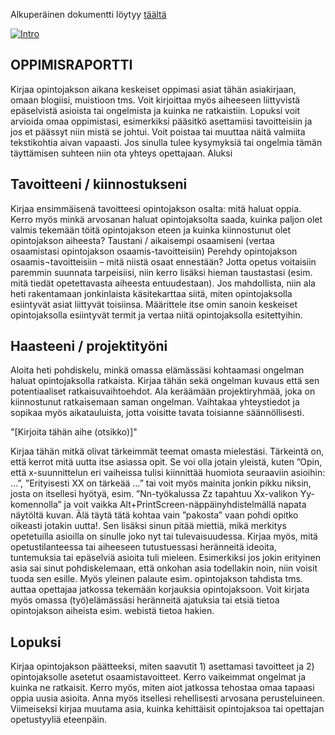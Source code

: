Alkuperäinen dokumentti löytyy [täältä](http://homes.jamk.fi/~huojo/opetus/mallit/Oppimisraportti.dot) 


[![Intro](https://i.ytimg.com/vi/CkpUA8Sbww4/hqdefault.jpg?sqp=-oaymwEWCKgBEF5IWvKriqkDCQgBFQAAiEIYAQ==&rs=AOn4CLCr8XsyLD8yXO80-Z_00x6bWenKpQ)](https://www.youtube.com/watch?v=CkpUA8Sbww4&index=6&list=PLOyRnRI1_Cl47Q6tiFByWSVBialcz_bxp)


## OPPIMISRAPORTTI

Kirjaa opintojakson aikana keskeiset oppimasi asiat tähän asiakirjaan, omaan blogiisi, muistioon tms. Voit kirjoittaa myös aiheeseen liittyvistä epäselvistä asioista tai ongelmista ja kuinka ne ratkaistiin. Lopuksi voit arvioida omaa oppimistasi, esimerkiksi pääsitkö asettamiisi tavoitteisiin ja jos et päässyt niin mistä se johtui.
Voit poistaa tai muuttaa näitä valmiita tekstikohtia aivan vapaasti. Jos sinulla tulee kysymyksiä tai ongelmia tämän täyttämisen suhteen niin ota yhteys opettajaan.
Aluksi


## Tavoitteeni / kiinnostukseni

Kirjaa ensimmäisenä tavoitteesi opintojakson osalta: mitä haluat oppia. Kerro myös minkä arvosanan haluat opintojaksolta saada, kuinka paljon olet valmis tekemään töitä opintojakson eteen ja kuinka kiinnostunut olet opintojakson aiheesta? 
Taustani / aikaisempi osaamiseni (vertaa osaamistasi opintojakson osaamis-tavoitteisiin)
Perehdy opintojakson osaamis¬tavoitteisiin – mitä niistä osaat ennestään? Jotta opetus voitaisiin paremmin suunnata tarpeisiisi, niin kerro lisäksi hieman taustastasi (esim. mitä tiedät opetettavasta aiheesta entuudestaan). Jos mahdollista, niin ala heti rakentamaan jonkinlaista käsitekarttaa siitä, miten opintojaksolla esiintyvät asiat liittyvät toisiinsa. Määrittele itse omin sanoin keskeiset opintojaksolla esiintyvät termit ja vertaa niitä opintojaksolla esitettyihin.

## Haasteeni / projektityöni

Aloita heti pohdiskelu, minkä omassa elämässäsi kohtaamasi ongelman haluat opintojaksolla ratkaista. Kirjaa tähän sekä ongelman kuvaus että sen potentiaaliset ratkaisuvaihtoehdot.
Ala keräämään projektiryhmää, joka on kiinnostunut ratkaisemaan saman ongelman. Vaihtakaa yhteystiedot ja sopikaa myös aikatauluista, jotta voisitte tavata toisianne säännöllisesti.

"[Kirjoita tähän aihe (otsikko)]" 

Kirjaa tähän mitkä olivat tärkeimmät teemat omasta mielestäsi. Tärkeintä on, että kerrot mitä uutta itse asiassa opit. Se voi olla jotain yleistä, kuten ”Opin, että x-suunnittelun eri vaiheissa tulisi kiinnittää huomiota seuraaviin asioihin: ...”,  ”Erityisesti XX on tärkeää …” tai voit myös mainita jonkin pikku niksin, josta on itsellesi hyötyä, esim. ”Nn-työkalussa Zz tapahtuu Xx-valikon Yy-komennolla” ja voit vaikka Alt+PrintScreen-näppäinyhdistelmällä napata näytöltä kuvan. Älä täytä tätä kohtaa vain ”pakosta” vaan pohdi opitko oikeasti jotakin uutta!. Sen lisäksi sinun pitää miettiä, mikä merkitys opetetuilla asioilla on sinulle joko nyt tai tulevaisuudessa. 
Kirjaa myös, mitä opetustilanteessa tai aiheeseen tutustuessasi heränneitä ideoita, tuntemuksia tai epäselviä asioita tuli mieleen. Esimerkiksi jos jokin erityinen asia sai sinut pohdiskelemaan, että onkohan asia todellakin noin, niin voisit tuoda sen esille. Myös yleinen palaute esim. opintojakson tahdista tms. auttaa opettajaa jatkossa tekemään korjauksia opintojaksoon.
Voit kirjata myös omassa (työ)elämässäsi heränneitä ajatuksia tai etsiä tietoa opintojakson aiheista esim. webistä tietoa hakien.

## Lopuksi

Kirjaa opintojakson päätteeksi, miten saavutit 1) asettamasi tavoitteet ja 2) opintojaksolle asetetut osaamistavoitteet. Kerro vaikeimmat ongelmat ja kuinka ne ratkaisit. Kerro myös, miten aiot jatkossa tehostaa omaa tapaasi oppia uusia asioita. Anna myös itsellesi rehellisesti arvosana perusteluineen. Viimeiseksi kirjaa muutama asia, kuinka kehittäisit opintojaksoa tai opettajan opetustyyliä eteenpäin.


